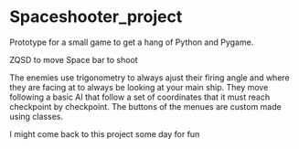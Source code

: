 # Spaceshooter_project
Prototype for a small game to get a hang of Python and Pygame.

ZQSD to move
Space bar to shoot

The enemies use trigonometry to always ajust their firing angle and where they are facing at to always be looking at your main ship.
They move following a basic AI that follow a set of coordinates that it must reach checkpoint by checkpoint.
The buttons of the menues are custom made using classes.

I might come back to this project some day for fun

